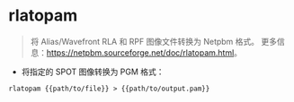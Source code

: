 # rlatopam

> 将 Alias/Wavefront RLA 和 RPF 图像文件转换为 Netpbm 格式。
> 更多信息：<https://netpbm.sourceforge.net/doc/rlatopam.html>。

- 将指定的 SPOT 图像转换为 PGM 格式：

`rlatopam {{path/to/file}} > {{path/to/output.pam}}`